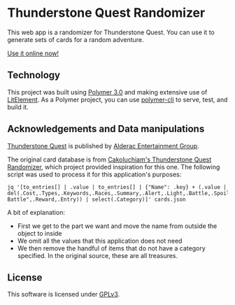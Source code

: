 # Thunderstone Quest Randomizer

This web app is a randomizer for Thunderstone Quest. You can use it to generate sets of 
cards for a random adventure.

[Use it online now!](https://doctor-g.github.io/tsqr/)

## Technology

This project was built using [Polymer 3.0](https://polymer-library.polymer-project.org/)
and making extensive use of [LitElement](https://lit-element.polymer-project.org/).
As a Polymer project, you can use [polymer-cli](https://polymer-library.polymer-project.org/3.0/docs/tools/polymer-cli) to serve, test, and build it.

## Acknowledgements and Data manipulations

[Thunderstone Quest](https://www.alderac.com/thunderstone/) is published by [Alderac Entertainment
Group](https://www.alderac.com).

The original card database is from [Cakoluchiam's Thunderstone Quest Randomizer](https://github.com/Cakoluchiam/tsquest), which project provided inspiration for this one.
The following script was used to process it for this application's
purposes:

```
jq '[to_entries[] | .value | to_entries[] | {"Name": .key} + (.value | del(.Cost,.Types,.Keywords,.Races,.Summary,.Alert,.Light,.Battle,.Spoils,.Special,."After Battle",.Reward,.Entry)) | select(.Category)]' cards.json 
```
A bit of explanation:
 - First we get to the part we want and move the name from outside the object to inside
 - We omit all the values that this application does not need
 - We then remove the handful of items  that do not have a category specified. In the original source, these are all treasures.

 ## License

 This software is licensed under [GPLv3](https://www.gnu.org/licenses/gpl-3.0.html).